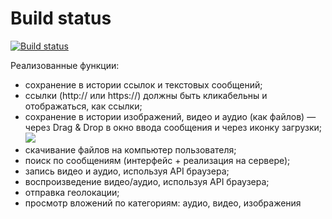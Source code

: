 # Build status

[![Build status](https://ci.appveyor.com/api/projects/status/3iaaf00pwcd7c72q?svg=true)](https://ci.appveyor.com/project/nmovchanskaya/ahj-homeworks-media)

Реализованные функции:

* сохранение в истории ссылок и текстовых сообщений;
* ссылки (http:// или https://) должны быть кликабельны и отображаться, как ссылки;
* сохранение в истории изображений, видео и аудио (как файлов) — через Drag & Drop в окно ввода сообщения и через иконку загрузки; 
  ![](https://drive.google.com/file/d/1TNKRoGGrbhSwhLgTz_1A5T_gvDvcNoB0)
* скачивание файлов на компьютер пользователя;
* поиск по сообщениям (интерфейс + реализация на сервере); 
* запись видео и аудио, используя API браузера; 
* воспроизведение видео/аудио, используя API браузера;
* отправка геолокации;
* просмотр вложений по категориям: аудио, видео, изображения
